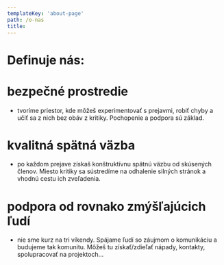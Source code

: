 ```yaml
---
templateKey: 'about-page'
path: /o-nas
title:
---
```

# Definuje nás:





 # bezpečné prostredie
- tvoríme priestor, kde môžeš experimentovať s prejavmi, robiť chyby a učiť sa z nich bez obáv z kritiky. Pochopenie a podpora sú základ.




# kvalitná spätná väzba 
- po každom prejave získaš konštruktívnu spätnú väzbu od skúsených členov. Miesto kritiky sa sústredíme na odhalenie silných stránok a vhodnú cestu ich zveľadenia.




# podpora od rovnako zmýšľajúcich ľudí
- nie sme kurz na tri víkendy. Spájame ľudí so záujmom o komunikáciu a budujeme tak komunitu. Môžeš tu získať/zdieľať nápady, kontakty, spolupracovať na projektoch... 
